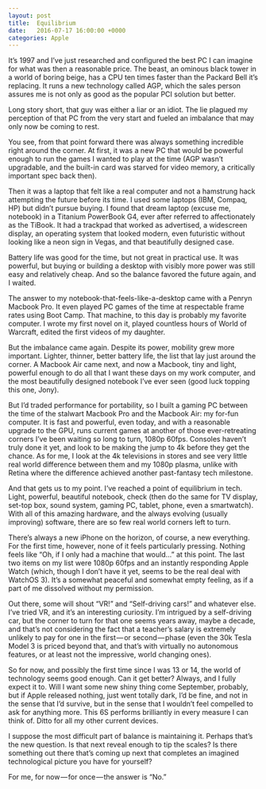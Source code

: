 ```yaml
---
layout: post
title:  Equilibrium
date:   2016-07-17 16:00:00 +0000
categories: Apple
---
```


It’s 1997 and I’ve just researched and configured the best PC I can imagine for what was then a reasonable price. The beast, an ominous black tower in a world of boring beige, has a CPU ten times faster than the Packard Bell it’s replacing. It runs a new technology called AGP, which the sales person assures me is not only as good as the popular PCI solution but better.

Long story short, that guy was either a liar or an idiot. The lie plagued my perception of that PC from the very start and fueled an imbalance that may only now be coming to rest.

You see, from that point forward there was always something incredible right around the corner. At first, it was a new PC that would be powerful enough to run the games I wanted to play at the time (AGP wasn’t upgradable, and the built-in card was starved for video memory, a critically important spec back then).

Then it was a laptop that felt like a real computer and not a hamstrung hack attempting the future before its time. I used some laptops (IBM, Compaq, HP) but didn’t pursue buying. I found that dream laptop (excuse me, notebook) in a Titanium PowerBook G4, ever after referred to affectionately as the TiBook. It had a trackpad that worked as advertised, a widescreen display, an operating system that looked modern, even futuristic without looking like a neon sign in Vegas, and that beautifully designed case.

Battery life was good for the time, but not great in practical use. It was powerful, but buying or building a desktop with visibly more power was still easy and relatively cheap. And so the balance favored the future again, and I waited.

The answer to my notebook-that-feels-like-a-desktop came with a Penryn Macbook Pro. It even played PC games of the time at respectable frame rates using Boot Camp. That machine, to this day is probably my favorite computer. I wrote my first novel on it, played countless hours of World of Warcraft, edited the first videos of my daughter.

But the imbalance came again. Despite its power, mobility grew more important. Lighter, thinner, better battery life, the list that lay just around the corner. A Macbook Air came next, and now a Macbook, tiny and light, powerful enough to do all that I want these days on my work computer, and the most beautifully designed notebook I’ve ever seen (good luck topping this one, Jony).

But I’d traded performance for portability, so I built a gaming PC between the time of the stalwart Macbook Pro and the Macbook Air: my for-fun computer. It is fast and powerful, even today, and with a reasonable upgrade to the GPU, runs current games at another of those ever-retreating corners I’ve been waiting so long to turn, 1080p 60fps. Consoles haven’t truly done it yet, and look to be making the jump to 4k before they get the chance. As for me, I look at the 4k televisions in stores and see very little real world difference between them and my 1080p plasma, unlike with Retina where the difference achieved another past-fantasy tech milestone.

And that gets us to my point. I’ve reached a point of equilibrium in tech. Light, powerful, beautiful notebook, check (then do the same for TV display, set-top box, sound system, gaming PC, tablet, phone, even a smartwatch). With all of this amazing hardware, and the always evolving (usually improving) software, there are so few real world corners left to turn.

There’s always a new iPhone on the horizon, of course, a new everything. For the first time, however, none of it feels particularly pressing. Nothing feels like “Oh, if I only had a machine that would…” at this point. The last two items on my list were 1080p 60fps and an instantly responding Apple Watch (which, though I don’t have it yet, seems to be the real deal with WatchOS 3). It’s a somewhat peaceful and somewhat empty feeling, as if a part of me dissolved without my permission.

Out there, some will shout “VR!” and “Self-driving cars!” and whatever else. I’ve tried VR, and it’s an interesting curiosity. I’m intrigued by a self-driving car, but the corner to turn for that one seems years away, maybe a decade, and that’s not considering the fact that a teacher’s salary is extremely unlikely to pay for one in the first — or second — phase (even the 30k Tesla Model 3 is priced beyond that, and that’s with virtually no autonomous features, or at least not the impressive, world changing ones).

So for now, and possibly the first time since I was 13 or 14, the world of technology seems good enough. Can it get better? Always, and I fully expect it to. Will I want some new shiny thing come September, probably, but if Apple released nothing, just went totally dark, I’d be fine, and not in the sense that I’d survive, but in the sense that I wouldn’t feel compelled to ask for anything more. This 6S performs brilliantly in every measure I can think of. Ditto for all my other current devices.

I suppose the most difficult part of balance is maintaining it. Perhaps that’s the new question. Is that next reveal enough to tip the scales? Is there something out there that’s coming up next that completes an imagined technological picture you have for yourself?

For me, for now — for once — the answer is “No.”